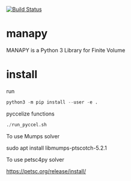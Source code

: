 [![Build Status](https://travis-ci.org/imadki/manapy.svg?branch=manapy_hpc)](https://travis-ci.org/imadki/manapy)


# manapy
MANAPY is a Python 3 Library for Finite Volume

# install

run 

```python
python3 -m pip install --user -e .
```

pyccelize functions

```python
./run_pyccel.sh
```

To use Mumps solver

sudo apt install libmumps-ptscotch-5.2.1

To use petsc4py solver

https://petsc.org/release/install/

